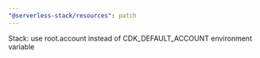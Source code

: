 ```yaml
---
"@serverless-stack/resources": patch
---
```


Stack: use root.account instead of CDK_DEFAULT_ACCOUNT environment variable
